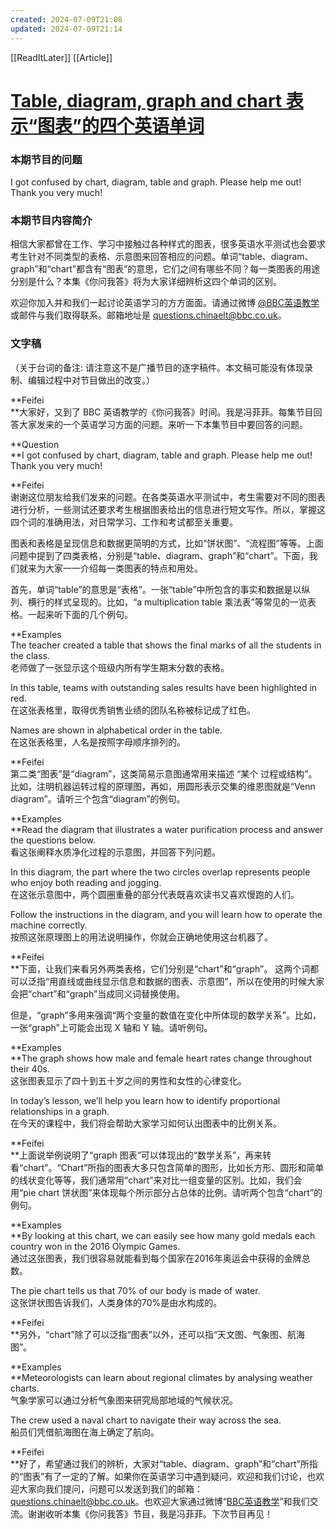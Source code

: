```yaml
---
created: 2024-07-09T21:08
updated: 2024-07-09T21:14
---
```

[[ReadItLater]] [[Article]]

# [Table, diagram, graph and chart 表示“图表”的四个英语单词](https://language.chinadaily.com.cn/a/201803/29/WS5b32ec9da3103349141df1c0.html)

### 本期节目的问题

I got confused by chart, diagram, table and graph. Please help me out! Thank you very much!

### **本期节目内容简介**

相信大家都曾在工作、学习中接触过各种样式的图表，很多英语水平测试也会要求考生针对不同类型的表格、示意图来回答相应的问题。单词“table、diagram、graph”和“chart”都含有“图表”的意思，它们之间有哪些不同？每一类图表的用途分别是什么？本集《你问我答》将为大家详细辨析这四个单词的区别。 

欢迎你加入并和我们一起讨论英语学习的方方面面。请通过微博 [@BBC英语教学](http://weibo.com/bbclearningenglish) 或邮件与我们取得联系。邮箱地址是 [questions.chinaelt@bbc.co.uk](mailto:questions.chinaelt@bbc.co.uk)。

### 文字稿

（关于台词的备注: 请注意这不是广播节目的逐字稿件。本文稿可能没有体现录制、编辑过程中对节目做出的改变。）

**Feifei  
**大家好，又到了 BBC 英语教学的《你问我答》时间。我是冯菲菲。每集节目回答大家发来的一个英语学习方面的问题。来听一下本集节目中要回答的问题。

**Question  
**I got confused by chart, diagram, table and graph. Please help me out! Thank you very much!

**Feifei  
谢谢这位朋友给我们发来的问题。在各类英语水平测试中，考生需要对不同的图表进行分析，一些测试还要求考生根据图表给出的信息进行短文写作。所以，掌握这四个词的准确用法，对日常学习、工作和考试都至关重要。

图表和表格是呈现信息和数据更简明的方式，比如“饼状图”、“流程图”等等。上面问题中提到了四类表格，分别是“table、diagram、graph”和“chart”。下面，我们就来为大家一一介绍每一类图表的特点和用处。

首先，单词“table”的意思是“表格”。一张“table”中所包含的事实和数据是以纵列、横行的样式呈现的。比如，“a multiplication table 乘法表”等常见的一览表格。一起来听下面的几个例句。

**Examples  
The teacher created a table that shows the final marks of all the students in the class.  
老师做了一张显示这个班级内所有学生期末分数的表格。 

In this table, teams with outstanding sales results have been highlighted in red.  
在这张表格里，取得优秀销售业绩的团队名称被标记成了红色。 

Names are shown in alphabetical order in the table.  
在这张表格里，人名是按照字母顺序排列的。

**Feifei  
第二类“图表”是“diagram”，这类简易示意图通常用来描述 “某个 过程或结构”。比如，注明机器运转过程的原理图，再如，用圆形表示交集的维恩图就是“Venn diagram”。请听三个包含“diagram”的例句。

**Examples  
**Read the diagram that illustrates a water purification process and answer the questions below.  
看这张阐释水质净化过程的示意图，并回答下列问题。

In this diagram, the part where the two circles overlap represents people who enjoy both reading and jogging.  
在这张示意图中，两个圆圈重叠的部分代表既喜欢读书又喜欢慢跑的人们。

Follow the instructions in the diagram, and you will learn how to operate the machine correctly.  
按照这张原理图上的用法说明操作，你就会正确地使用这台机器了。 

**Feifei  
**下面，让我们来看另外两类表格，它们分别是“chart”和“graph”。 这两个词都可以泛指“用直线或曲线显示信息和数据的图表、示意图”，所以在使用的时候大家会把“chart”和“graph”当成同义词替换使用。

但是，“graph”多用来强调“两个变量的数值在变化中所体现的数学关系”。比如，一张“graph”上可能会出现 X 轴和 Y 轴。请听例句。

**Examples  
**The graph shows how male and female heart rates change throughout their 40s.  
这张图表显示了四十到五十岁之间的男性和女性的心律变化。

In today’s lesson, we’ll help you learn how to identify proportional relationships in a graph.  
在今天的课程中，我们将会帮助大家学习如何认出图表中的比例关系。

**Feifei  
**上面说举例说明了“graph 图表”可以体现出的“数学关系”，再来转看“chart”。“Chart”所指的图表大多只包含简单的图形，比如长方形、圆形和简单的线状变化等等，我们通常用“chart”来对比一组变量的区别。比如，我们会用“pie chart 饼状图”来体现每个所示部分占总体的比例。请听两个包含“chart”的例句。

**Examples  
**By looking at this chart, we can easily see how many gold medals each country won in the 2016 Olympic Games.  
通过这张图表，我们很容易就能看到每个国家在2016年奥运会中获得的金牌总数。

The pie chart tells us that 70% of our body is made of water.  
这张饼状图告诉我们，人类身体的70%是由水构成的。

**Feifei  
**另外，“chart”除了可以泛指“图表”以外，还可以指“天文图、气象图、航海图”。 

**Examples  
**Meteorologists can learn about regional climates by analysing weather charts.  
气象学家可以通过分析气象图来研究局部地域的气候状况。

The crew used a naval chart to navigate their way across the sea.  
船员们凭借航海图在海上确定了航向。

**Feifei  
**好了，希望通过我们的辨析，大家对“table、diagram、graph”和“chart”所指的“图表”有了一定的了解。如果你在英语学习中遇到疑问，欢迎和我们讨论，也欢迎大家向我们提问，问题可以发送到我们的邮箱：[questions.chinaelt@bbc.co.uk](mailto:questions.chinaelt@bbc.co.uk)。也欢迎大家通过微博“[BBC英语教学](http://weibo.com/bbclearningenglish)”和我们交流。谢谢收听本集《你问我答》节目，我是冯菲菲。下次节目再见！